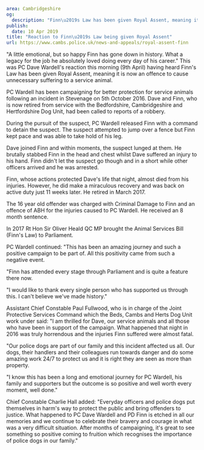 ```yaml
area: Cambridgeshire
og:
  description: "Finn\u2019s Law has been given Royal Assent, meaning it is now an offence to cause unnecessary suffering to a service animal."
publish:
  date: 10 Apr 2019
title: "Reaction to Finn\u2019s Law being given Royal Assent"
url: https://www.cambs.police.uk/news-and-appeals/royal-assent-finn
```

"A little emotional, but so happy Finn has gone down in history. What a legacy for the job he absolutely loved doing every day of his career." This was PC Dave Wardell's reaction this morning (9th April) having heard Finn's Law has been given Royal Assent, meaning it is now an offence to cause unnecessary suffering to a service animal.

PC Wardell has been campaigning for better protection for service animals following an incident in Stevenage on 5th October 2016. Dave and Finn, who is now retired from service with the Bedfordshire, Cambridgeshire and Hertfordshire Dog Unit, had been called to reports of a robbery.

During the pursuit of the suspect, PC Wardell released Finn with a command to detain the suspect. The suspect attempted to jump over a fence but Finn kept pace and was able to take hold of his leg.

Dave joined Finn and within moments, the suspect lunged at them. He brutally stabbed Finn in the head and chest whilst Dave suffered an injury to his hand. Finn didn't let the suspect go though and in a short while other officers arrived and he was arrested.

Finn, whose actions protected Dave's life that night, almost died from his injuries. However, he did make a miraculous recovery and was back on active duty just 11 weeks later. He retired in March 2017.

The 16 year old offender was charged with Criminal Damage to Finn and an offence of ABH for the injuries caused to PC Wardell. He received an 8 month sentence.

In 2017 Rt Hon Sir Oliver Heald QC MP brought the Animal Services Bill (Finn's Law) to Parliament.

PC Wardell continued: "This has been an amazing journey and such a positive campaign to be part of. All this positivity came from such a negative event.

"Finn has attended every stage through Parliament and is quite a feature there now.

"I would like to thank every single person who has supported us through this. I can't believe we've made history."

Assistant Chief Constable Paul Fullwood, who is in charge of the Joint Protective Services Command which the Beds, Cambs and Herts Dog Unit work under said: "I am thrilled for Dave, our service animals and all those who have been in support of the campaign. What happened that night in 2016 was truly horrendous and the injuries Finn suffered were almost fatal.

"Our police dogs are part of our family and this incident affected us all. Our dogs, their handlers and their colleagues run towards danger and do some amazing work 24/7 to protect us and it is right they are seen as more than property.

"I know this has been a long and emotional journey for PC Wardell, his family and supporters but the outcome is so positive and well worth every moment, well done."

Chief Constable Charlie Hall added: "Everyday officers and police dogs put themselves in harm's way to protect the public and bring offenders to justice. What happened to PC Dave Wardell and PD Finn is etched in all our memories and we continue to celebrate their bravery and courage in what was a very difficult situation. After months of campaigning, it's great to see something so positive coming to fruition which recognises the importance of police dogs in our family."
